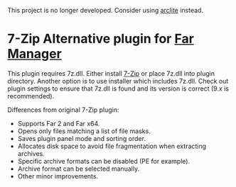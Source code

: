 
This project is no longer developed. Consider using [arclite](http://farplug.googlecode.com/) instead.

# 7-Zip Alternative plugin for [Far Manager](http://farmanager.com/)
This plugin requires 7z.dll. Either install [7-Zip](http://7-zip.org/) or place 7z.dll into plugin directory. Another option is to use installer which includes 7z.dll. Check out plugin settings to ensure that 7z.dll is found and its version is correct (9.x is recommended).

Differences from original 7-Zip plugin:

* Supports Far 2 and Far x64.
* Opens only files matching a list of file masks.
* Saves plugin panel mode and sorting order.
* Allocates disk space to avoid file fragmentation when extracting archives.
* Specific archive formats can be disabled (PE for example).
* Archive format can be selected manually.
* Other minor improvements.
